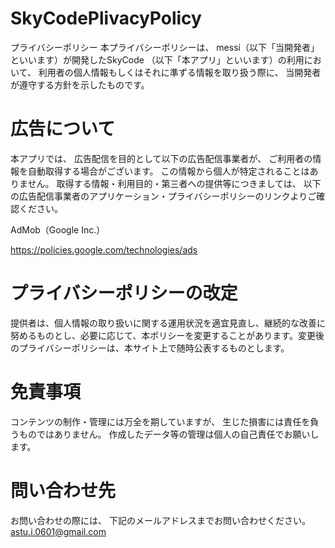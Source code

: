 # SkyCodePlivacyPolicy
プライバシーポリシー
本プライバシーポリシーは、 messi（以下「当開発者」といいます）が開発したSkyCode
（以下「本アプリ」といいます）の利用において、 利用者の個人情報もしくはそれに準ずる情報を取り扱う際に、 当開発者が遵守する方針を示したものです。

# 広告について
本アプリでは、 広告配信を目的として以下の広告配信事業者が、 ご利用者の情報を自動取得する場合がございます。 この情報から個人が特定されることはありません。 取得する情報・利用目的・第三者への提供等につきましては、 以下の広告配信事業者のアプリケーション・プライバシーポリシーのリンクよりご確認ください。

AdMob（Google Inc.）

https://policies.google.com/technologies/ads

# プライバシーポリシーの改定
提供者は、個人情報の取り扱いに関する運用状況を適宜見直し、継続的な改善に努めるものとし、必要に応じて、本ポリシーを変更することがあります。変更後のプライバシーポリシーは、本サイト上で随時公表するものとします。


# 免責事項
コンテンツの制作・管理には万全を期していますが、 生じた損害には責任を負うものではありません。 作成したデータ等の管理は個人の自己責任でお願いします。

# 問い合わせ先
お問い合わせの際には、 下記のメールアドレスまでお問い合わせください。
astu.i.0601@gmail.com
